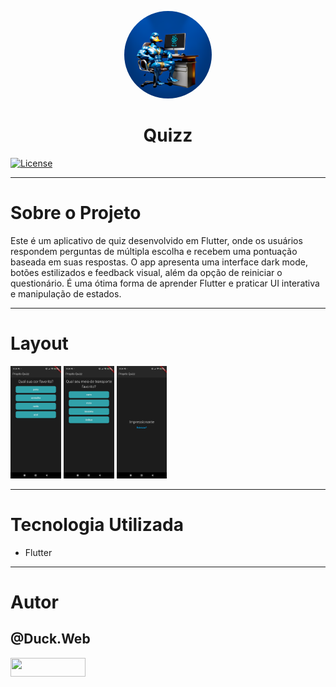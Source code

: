 <!-- <p align="center">
   <a href="https://github.com/duck-developer">
      <img style="border-radius: 50%; overflow: hidden; width: 140px; height: 140px;" src="./readme/duck.web.png" alt="@Duck.Web">
   </a>
   <h1 align="center">Projetos Flutter</h1>
</p>

[![License](https://img.shields.io/npm/l/react)](https://github.com/devsuperior/sds1-wmazoni/blob/master/LICENSE)

# 🚀 Projetos Disponíveis

Abaixo você encontra uma lista de projetos Flutter desenvolvidos, com descrição, imagens e links diretos para os repositórios.

---

### 🎯 Quizz

<div align="center" style="display:flex; flex-direction:column; align-items:center; gap:10px;">
  <p style="max-width:600px; text-align:center;">
    Projeto de quiz em Flutter, com perguntas interativas, sistema de pontuação.
  </p>
  <div>
    <img src="./quizz/readme/image 1.png" alt="Quizz" height="240">
    <img src="./quizz/readme/image 2.png" alt="Quizz" height="240">
      <img src="./quizz/readme/image 3.png" alt="Quizz" height="240">
  </div>

</div>
<div  align="center">
 <a href="https://github.com/duck-developer/Projects_flutter/tree/main/quizz">
    <img src="https://img.shields.io/badge/GitHub-Acessar_Projeto-181717?style=for-the-badge&logo=github" alt="GitHub Link">
  </a>
</div>

---

# 👤 Autor

## @Duck.Web

<p align="left">
   <a href="https://www.instagram.com/duck.web/" target="_blank">
      <img align="center" src="https://img.shields.io/badge/Instagram-E4405F?style=for-the-badge&logo=instagram&logoColor=white" height="30" width="120"/>
   </a>
</p> -->

<p align="center">
   <a href="https://github.com/duck-developer">
      <img style="border-radius: 50%; overflow: hidden; width: 140px; height: 140px;" src="../readme/duck.web.png" alt="@Duck.Web" >
   </a>
   <h1 align="center">Quizz</h1>
</p>

[![License](https://img.shields.io/npm/l/react)](https://github.com/devsuperior/sds1-wmazoni/blob/master/LICENSE)

---

# Sobre o Projeto

Este é um aplicativo de quiz desenvolvido em Flutter, onde os usuários respondem perguntas de múltipla escolha e recebem uma pontuação baseada em suas respostas. O app apresenta uma interface dark mode, botões estilizados e feedback visual, além da opção de reiniciar o questionário. É uma ótima forma de aprender Flutter e praticar UI interativa e manipulação de estados.

---

# Layout

<p align="left">
<img src="./readme/image 1.png" alt="@duck_web" height="180">
<img src="./readme/image 2.png" alt="@duck_web" height="180">
<img src="./readme/image 3.png" alt="@duck_web" height="180">
</p>

---

# Tecnologia Utilizada

- Flutter

---

# Autor

## @Duck.Web

<p align="left">
   <a href="https://www.instagram.com/duck.web/" target="_blank">
      <img align="center" src="https://img.shields.io/badge/Instagram-E4405F?style=for-the-badge&logo=instagram&logoColor=white" height="30" width="120"/>
   </a>
</p>
